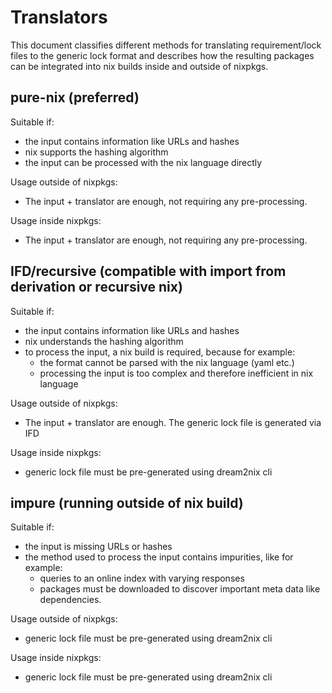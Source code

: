 # Translators

This document classifies different methods for translating requirement/lock
files to the generic lock format and describes how the resulting packages
can be integrated into nix builds inside and outside of nixpkgs.


## pure-nix (preferred)
Suitable if:
- the input contains information like URLs and hashes
- nix supports the hashing algorithm
- the input can be processed with the nix language directly

Usage outside of nixpkgs:
- The input + translator are enough, not requiring any pre-processing.

Usage inside nixpkgs:
- The input + translator are enough, not requiring any pre-processing.

## IFD/recursive (compatible with import from derivation or recursive nix)
Suitable if:
- the input contains information like URLs and hashes
- nix understands the hashing algorithm
- to process the input, a nix build is required, because for example:
  - the format cannot be parsed with the nix language (yaml etc.)
  - processing the input is too complex and therefore inefficient in nix language

Usage outside of nixpkgs:
- The input + translator are enough. The generic lock file is generated via IFD

Usage inside nixpkgs:
- generic lock file must be pre-generated using dream2nix cli

## impure (running outside of nix build)
Suitable if:
- the input is missing URLs or hashes
- the method used to process the input contains impurities, like for example:
  - queries to an online index with varying responses
  - packages must be downloaded to discover important meta data like dependencies.

Usage outside of nixpkgs:
- generic lock file must be pre-generated using dream2nix cli

Usage inside nixpkgs:
- generic lock file must be pre-generated using dream2nix cli
